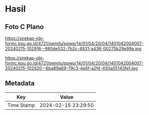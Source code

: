 # Hasil

## Foto C Plano

https://sirekap-obj-formc.kpu.go.id/4721/pemilu/ppwp/14/01/04/20/04/1401042004007-20240215-102916--980de532-7b2c-4931-a436-00275b29e99a.jpg

https://sirekap-obj-formc.kpu.go.id/4721/pemilu/ppwp/14/01/04/20/04/1401042004007-20240215-102920--6ba89a69-79c3-4e6f-a2f4-450a05143fe1.jpg


## Metadata

| Key        | Value               |
| ---------- | ------------------- |
| Time Stamp | 2024-02-15 23:29:50 |



